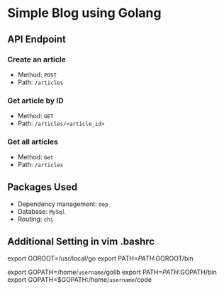 # Simple Blog using Golang

## API Endpoint
### Create an article
- Method: `POST`
- Path: `/articles`

### Get article by ID
- Method: `GET`
- Path: `/articles/<article_id>`

### Get all articles
- Method: `Get`
- Path: `/articles`

## Packages Used
- Dependency management: `dep`
- Database: `MySql`
- Routing: `chi`

## Additional Setting in vim .bashrc
export GOROOT=/usr/local/go
export PATH=$PATH:$GOROOT/bin

export GOPATH=/home/`username`/golib
export PATH=$PATH:$GOPATH/bin
export GOPATH=$GOPATH:/home/`username`/code


